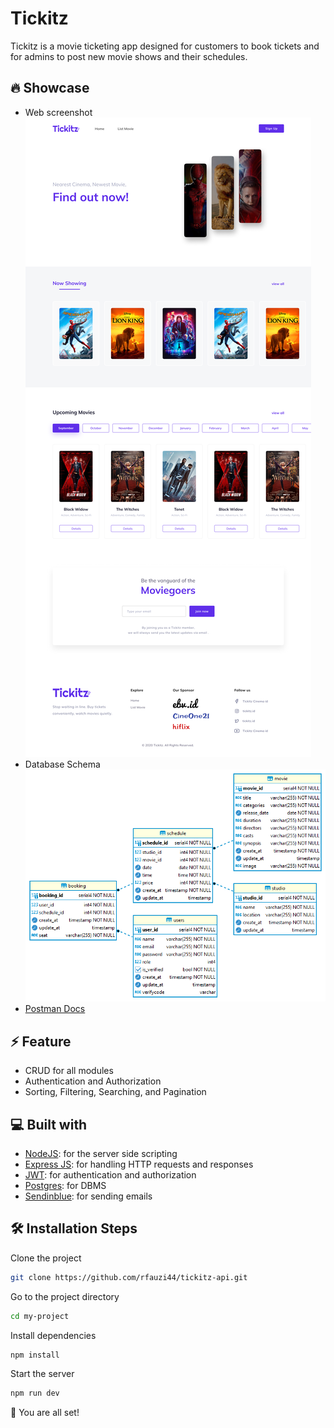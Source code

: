 # Tickitz
Tickitz is a movie ticketing app designed for customers to book tickets and for admins to post new movie shows and their schedules.

## 🔥 Showcase
- Web screenshot
![alt text](/app-image.png)
- Database Schema
![alt text](/db-image.png)
- [Postman Docs](https://documenter.getpostman.com/view/25042327/2s93JtQ3v8)

## ⚡ Feature
- CRUD for all modules
- Authentication and Authorization
- Sorting, Filtering, Searching, and Pagination

## 💻 Built with
-   [NodeJS](https://github.com/nodejs/node): for the server side scripting
-   [Express JS](https://github.com/expressjs/express): for handling HTTP requests and responses
-   [JWT](https://github.com/auth0/node-jsonwebtoken): for authentication and authorization
-   [Postgres](https://github.com/postgres/postgres): for DBMS
-   [Sendinblue](https://github.com/sendinblue/APIv3-nodejs-library): for sending emails

## 🛠️ Installation Steps

Clone the project

```bash
git clone https://github.com/rfauzi44/tickitz-api.git
```

Go to the project directory

```bash
cd my-project
```

Install dependencies

```bash
npm install
```

Start the server

```bash
npm run dev
```

🌟 You are all set!